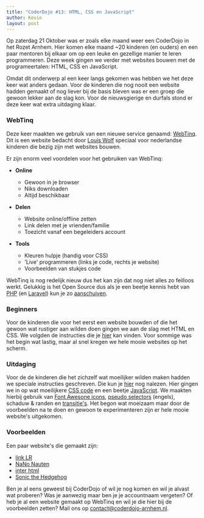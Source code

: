 ```yaml
---
title: "CoderDojo #13: HTML, CSS en JavaScript"
author: Kevin
layout: post
---
```

Op zaterdag 21 Oktober was er zoals elke maand weer een CoderDojo in het Rozet Arnhem. Hier komen elke maand ~20 kinderen (en ouders) en een paar mentoren bij elkaar om op een leuke en gezellige manier te leren programmeren. Deze week gingen we verder met websites bouwen met de programeertalen: HTML, CSS en JavaScript.

Omdat dit onderwerp al een keer langs gekomen was hebben we het deze keer wat anders gedaan. Voor de kinderen die nog nooit een website hadden gemaakt of nog liever bij de basis bleven was er een groep die gewoon lekker aan de slag kon. Voor de nieuwsgierige en durfals stond er deze keer wat extra uitdaging klaar.

### WebTinq

Deze keer maakten we gebruik van een nieuwe service genaamd: <a href="https://www.webtinq.nl" target="_blank" rel="noopener">WebTinq</a>. Dit is een website bedacht door <a href="https://www.webtinq.nl/over" target="_blank" rel="noopener">Louis Wolf</a> speciaal voor nederlandse kinderen die bezig zijn met websites bouwen.

Er zijn enorm veel voordelen voor het gebruiken van WebTinq:
- **Online**
  - Gewoon in je browser
  - Niks downloaden
  - Altijd beschikbaar

- **Delen**
  - Website online/offline zetten
  - Link delen met je vrienden/familie
  - Toezicht vanaf een begeleiders account

- **Tools**
  - Kleuren hulpje (handig voor CSS)
  - 'Live' programmeren (links je code, rechts je website)
  - Voorbeelden van stukjes code

WebTinq is nog redelijk nieuw dus het kan zijn dat nog niet alles zo feilloos werkt. Gelukkig is het Open Source dus als je een beetje kennis hebt van [PHP](https://www.php.net) (en [Laravel](https://www.laravel.com)) kun je zo [aanschuiven](https://github.com/louiswolf/webtinq).

### Beginners

Voor de kinderen die voor het eerst een website bouwden of die het gewoon wat rustiger aan wilden doen gingen we aan de slag met HTML en CSS. We volgden de instructies die je [hier](https://webtinq.nl/download/instruction) kan vinden. Voor sommige was het begin wat lastig, maar al snel kregen we hele mooie websites op het scherm.

### Uitdaging

Voor de de kinderen die het zichzelf wat moeilijker wilden maken hadden we speciale instructies geschreven. Die kun je [hier](https://webtinq.nl/coderdojo-arnhem/) nog nalezen. Hier gingen we in op wat moeilijkere [CSS code](https://webtinq.nl/coderdojo-arnhem/css-instructie.html) en een beetje [JavaScript](https://webtinq.nl/coderdojo-arnhem/javascript.html). We maakten hierbij gebruik van [Font Awesone icons](http://fontawesome.io/), [pseudo selectors](https://css-tricks.com/pseudo-class-selectors/) (engels), schaduw &amp; randen en [transitie's](https://modernways.be/myap/it/page/programming/css/transition%20and%20animation/CSS%20transities.html). Het begon wat moeizaam maar door de voorbeelden na te doen en gewoon te experimenteren zijn er hele mooie website's uitgekomen.

### Voorbeelden
Een paar website's die gemaakt zijn:
- [link LR](https://webtinq.nl/link-lr/index.html)
- [NaNo Nauten](https://webtinq.nl/programeren/index.html)
- [inter html](https://webtinq.nl/interhtml/index.html)
- [Sonic the Hedgehog](https://webtinq.nl/sonic-the-hedgehog)

Ben je al eens geweest bij CoderDojo of wil je nog komen en wil je alvast wat proberen?
Was je aanwezig maar ben je je accountnaam vergeten?
Of heb je al een website gemaakt op WebTinq en wil je die hier bij de voorbeelden zetten? Mail ons op [contact@coderdojo-arnhem.nl](mailto:contact@coderdojo-arnhem.nl).
